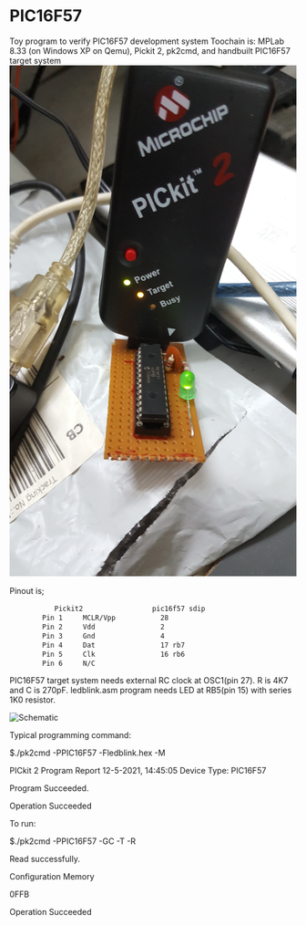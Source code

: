 # PIC16F57
Toy program to verify PIC16F57 development system
Toochain is: MPLab 8.33 (on Windows XP on Qemu), Pickit 2, pk2cmd, and handbuilt PIC16F57 target system
![PICkit 2 program and run](program_n_run.jpg)

Pinout is;

               Pickit2                 pic16f57 sdip
            Pin 1     MCLR/Vpp           28
            Pin 2     Vdd                2
            Pin 3     Gnd                4
            Pin 4     Dat                17 rb7
            Pin 5     Clk                16 rb6
            Pin 6     N/C

PIC16F57 target system needs external RC clock at OSC1(pin 27). R is 4K7 and C is 270pF.
ledblink.asm program needs LED at RB5(pin 15) with series 1K0 resistor.


![Schematic](development_system.jpg)

Typical programming command:

$./pk2cmd -PPIC16F57 -Fledblink.hex -M

PICkit 2 Program Report
12-5-2021, 14:45:05
Device Type: PIC16F57

Program Succeeded.

Operation Succeeded

To run:

$./pk2cmd -PPIC16F57 -GC -T -R

Read successfully.

Configuration Memory

0FFB  

Operation Succeeded
